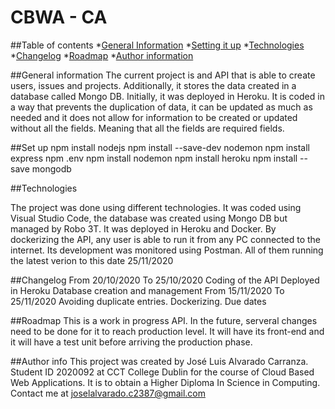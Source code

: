 # CBWA - CA
##Table of contents
*[General Information](#General-Information)
*[Setting it up](#Setting-it-up)
*[Technologies](#Technologies)
*[Changelog](#Changelog)
*[Roadmap](#Roadmap)
*[Author information](#Author-Information)

##General information
The current project is and API that is able to create users, issues and projects. Additionally, it stores the data created in a database called Mongo DB. Initially, it was deployed in Heroku. It is coded in a way that prevents the duplication of data, it can be updated as much as needed and it does not allow for information to be created or updated without all the fields. Meaning that all the fields are required fields. 

##Set up
npm install nodejs
npm install --save-dev nodemon 
npm install express
npm .env
npm install nodemon
npm install heroku 
npm install --save mongodb       


##Technologies

The project was done using different technologies. It was coded using Visual Studio Code, the database was created using Mongo DB but managed by Robo 3T. It was deployed in Heroku and Docker. By dockerizing the API, any user is able to run it from any PC connected to the internet. Its development was monitored using Postman. All of them running the latest verion to this date 25/11/2020


##Changelog
From 20/10/2020 To 25/10/2020 
Coding of the API
Deployed in Heroku
Database creation and management
From 15/11/2020 To 25/11/2020 
Avoiding duplicate entries.
Dockerizing.
Due dates

##Roadmap
This is a work in progress API. In the future, serveral changes need to be done for it to reach production level. It will have its front-end and it will have a test unit before arriving the production phase.

##Author info
This project was created by José Luis Alvarado Carranza. Student ID 2020092 at CCT College Dublin for the course of Cloud Based Web Applications. It is to obtain a Higher Diploma In Science in Computing. Contact me at joselalvarado.c2387@gmail.com